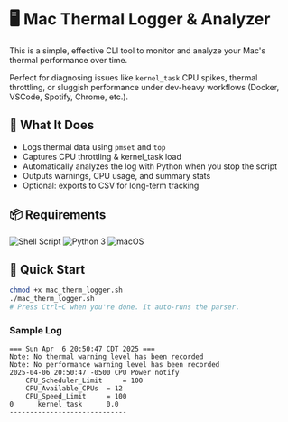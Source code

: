 # 🖥️ Mac Thermal Logger & Analyzer

This is a simple, effective CLI tool to monitor and analyze your Mac's thermal performance over time.

Perfect for diagnosing issues like `kernel_task` CPU spikes, thermal throttling, or sluggish performance under dev-heavy workflows (Docker, VSCode, Spotify, Chrome, etc.).

## 🔧 What It Does
- Logs thermal data using `pmset` and `top`
- Captures CPU throttling & kernel_task load
- Automatically analyzes the log with Python when you stop the script
- Outputs warnings, CPU usage, and summary stats
- Optional: exports to CSV for long-term tracking

## 📦 Requirements
![Shell Script](https://img.shields.io/badge/script-bash-blue)
![Python 3](https://img.shields.io/badge/python-3.8%2B-yellow)
![macOS](https://img.shields.io/badge/platform-macOS-lightgrey)

## 🚀 Quick Start

```bash
chmod +x mac_therm_logger.sh
./mac_therm_logger.sh
# Press Ctrl+C when you're done. It auto-runs the parser.
```

### Sample Log

```log
=== Sun Apr  6 20:50:47 CDT 2025 ===
Note: No thermal warning level has been recorded
Note: No performance warning level has been recorded
2025-04-06 20:50:47 -0500 CPU Power notify
	CPU_Scheduler_Limit 	= 100
	CPU_Available_CPUs 	= 12
	CPU_Speed_Limit 	= 100
0      kernel_task      0.0 
-----------------------------
```
